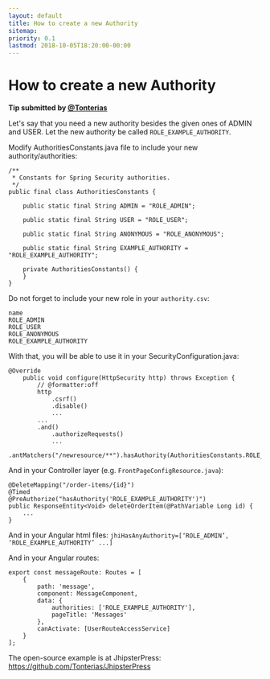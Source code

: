 ```yaml
---
layout: default
title: How to create a new Authority
sitemap:
priority: 0.1
lastmod: 2018-10-05T18:20:00-00:00
---
```

# How to create a new Authority

__Tip submitted by [@Tonterias](https://github.com/Tonterias)__

Let's say that you need a new authority besides the given ones of ADMIN and USER. Let the new authority be called `ROLE_EXAMPLE_AUTHORITY`.

Modify AuthoritiesConstants.java file to include your new authority/authorities:

	/**
	 * Constants for Spring Security authorities.
	 */
	public final class AuthoritiesConstants {
	
	    public static final String ADMIN = "ROLE_ADMIN";
	
	    public static final String USER = "ROLE_USER";
	
	    public static final String ANONYMOUS = "ROLE_ANONYMOUS";
	    
	    public static final String EXAMPLE_AUTHORITY = "ROLE_EXAMPLE_AUTHORITY";
	
	    private AuthoritiesConstants() {
	    }
	}

Do not forget to include your new role in your `authority.csv`:

	name
	ROLE_ADMIN
	ROLE_USER
	ROLE_ANONYMOUS
	ROLE_EXAMPLE_AUTHORITY


With that, you will be able to use it in your SecurityConfiguration.java:

```
@Override
    public void configure(HttpSecurity http) throws Exception {
        // @formatter:off
        http
            .csrf()
            .disable()
            ...
        ...
        .and()
            .authorizeRequests()
            ...
            .antMatchers("/newresource/**").hasAuthority(AuthoritiesConstants.ROLE_EXAMPLE_AUTHORITY)
```

And in your Controller layer (e.g. `FrontPageConfigResource.java`):
	
	@DeleteMapping("/order-items/{id}")
	@Timed
	@PreAuthorize("hasAuthority('ROLE_EXAMPLE_AUTHORITY')")
	public ResponseEntity<Void> deleteOrderItem(@PathVariable Long id) {
	    ...
	}

And in your Angular html files: `jhiHasAnyAuthority=[‘ROLE_ADMIN’, ‘ROLE_EXAMPLE_AUTHORITY’ ...]` 

And in your Angular routes:

	export const messageRoute: Routes = [
	    {
	        path: 'message',
	        component: MessageComponent,
	        data: {
	            authorities: ['ROLE_EXAMPLE_AUTHORITY'],
	            pageTitle: 'Messages'
	        },
	        canActivate: [UserRouteAccessService]
	    }
	];
	
The open-source example is at JhipsterPress: https://github.com/Tonterias/JhipsterPress
